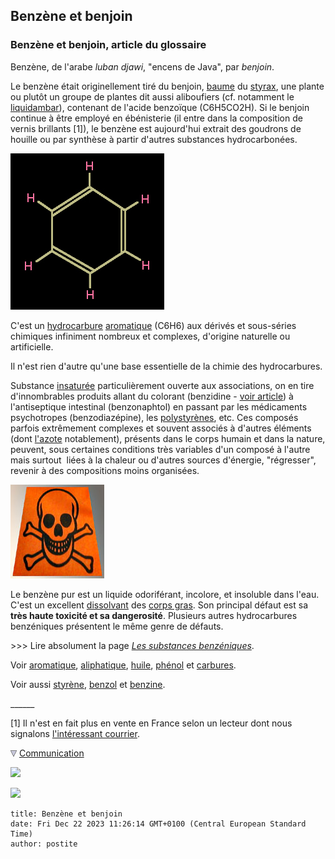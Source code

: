 ## Benzène et benjoin
### Benzène et benjoin, article du glossaire
 Benzène, de l'arabe _luban djawi_, "encens de Java", par _benjoin_.

Le benzène était originellement tiré du benjoin, [baume](baume.html) du [styrax](styrax.html), une plante ou plutôt un groupe de plantes dit aussi aliboufiers (cf. notamment le [liquidambar](liquidambar.html)), contenant de l'acide benzoïque (C6H5CO2H). Si le benjoin continue à être employé en ébénisterie (il entre dans la composition de vernis brillants \[1\]), le benzène est aujourd'hui extrait des goudrons de houille ou par synthèse à partir d'autres substances hydrocarbonées.

_![](images/benzene.jpg)_

C'est un [hydrocarbure](carbure.html) [aromatique](aromatique.html) (C6H6) aux dérivés et sous-séries chimiques infiniment nombreux et complexes, d'origine naturelle ou artificielle.

Il n'est rien d'autre qu'une base essentielle de la chimie des hydrocarbures.

Substance [insaturée](saturation.html) particulièrement ouverte aux associations, on en tire d'innombrables produits allant du colorant (benzidine - [voir article](benzidine.html)) à l'antiseptique intestinal (benzonaphtol) en passant par les médicaments psychotropes (benzodiazépine), les [polystyrènes](polystyrenes.html), etc. Ces composés parfois extrêmement complexes et souvent associés à d'autres éléments (dont [l'azote](azote.html) notablement), présents dans le corps humain et dans la nature, peuvent, sous certaines conditions très variables d'un composé à l'autre mais surtout  liées à la chaleur ou d'autres sources d'énergie, "régresser", revenir à des compositions moins organisées.

![](images/toxiqueversionweb.jpg)

Le benzène pur est un liquide odoriférant, incolore, et insoluble dans l'eau. C'est un excellent [dissolvant](diluantssolvants.html) des [corps gras](gras.html#corpsgras). Son principal défaut est sa **très haute toxicité et sa dangerosité**. Plusieurs autres hydrocarbures benzéniques présentent le même genre de défauts.

\>>> Lire absolument la page _[Les substances benzéniques](benzene.html)_.

Voir [aromatique](aromatique.html), [aliphatique](aliphatique.html), [huile](huile.html), [phénol](phenol.html) et [carbures](carbure.html).

Voir aussi [styrène](styrene.html), [benzol](benzol.html) et [benzine](benzine.html).

\_\_\_\_\_\_

\[1\] Il n'est en fait plus en vente en France selon un lecteur dont nous signalons [l'intéressant courrier](courrierdeslecteurs2010c190.html#20101116wpsuite).



![](images/flechebas.gif) [Communication](http://www.artrealite.com/annonceurs.htm) 

[![](https://cbonvin.fr/sites/regie.artrealite.com/visuels/campagne1.png)](index-2.html#20131014)

![](https://cbonvin.fr/sites/regie.artrealite.com/visuels/campagne2.png)
```
title: Benzène et benjoin
date: Fri Dec 22 2023 11:26:14 GMT+0100 (Central European Standard Time)
author: postite
```
